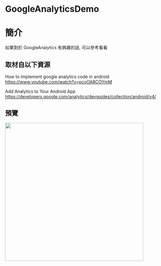 # GoogleAnalyticsDemo

簡介
==================================
如果對於 GoogleAnalytics 有興趣的話, 可以參考看看                                   

取材自以下資源
--------
How to Implement google analytics code in android                                 
https://www.youtube.com/watch?v=pcoOA8COYmM

Add Analytics to Your Android App                                 
https://developers.google.com/analytics/devguides/collection/android/v4/
       
預覽
--------
<p align="left">
  <img src="https://i.imgur.com/aq2pHRL.png" width="450"/>
</p> 
